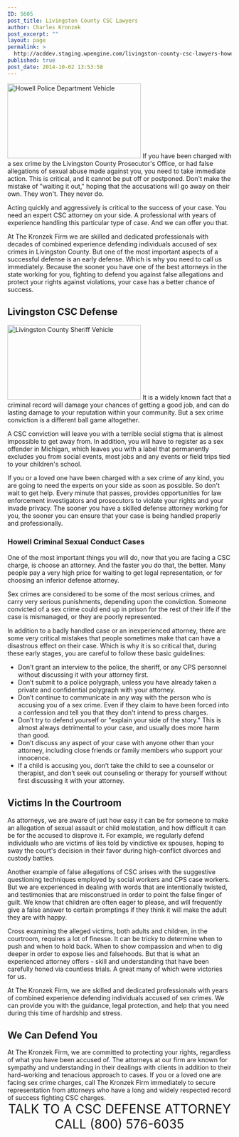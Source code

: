 ```yaml
---
ID: 5605
post_title: Livingston County CSC Lawyers
author: Charles Kronzek
post_excerpt: ""
layout: page
permalink: >
  http://acddev.staging.wpengine.com/livingston-county-csc-lawyers-howell-brighton-michigan-attorneys.html
published: true
post_date: 2014-10-02 13:53:58
---
```

<a href="http://acddev.staging.wpengine.com/wp-content/uploads/2014/10/20140929_162425.jpg"><img class="alignleft wp-image-5612 size-medium" src="http://acddev.staging.wpengine.com/wp-content/uploads/2014/10/20140929_162425-300x168.jpg" alt="Howell Police Department Vehicle" width="300" height="168" /></a> If you have been charged with a sex crime by the Livingston County Prosecutor's Office, or had false allegations of sexual abuse made against you, you need to take immediate action. This is critical, and it cannot be put off or postponed. Don't make the mistake of "waiting it out," hoping that the accusations will go away on their own. They won't. They never do.

Acting quickly and aggressively is critical to the success of your case. You need an expert CSC attorney on your side. A professional with years of experience handling this particular type of case. And we can offer you that.

At The Kronzek Firm we are skilled and dedicated professionals with decades of combined experience defending individuals accused of sex crimes in Livingston County. But one of the most important aspects of a successful defense is an early defense. Which is why you need to call us immediately. Because the sooner you have one of the best attorneys in the state working for you, fighting to defend you against false allegations and protect your rights against violations, your case has a better chance of success.
<h2>Livingston CSC Defense</h2>
<a href="http://acddev.staging.wpengine.com/wp-content/uploads/2014/10/20140929_161509.jpg"><img class="alignright wp-image-5613 size-medium" src="http://acddev.staging.wpengine.com/wp-content/uploads/2014/10/20140929_161509-300x168.jpg" alt="Livingston County Sheriff Vehicle" width="300" height="168" /></a> It is a widely known fact that a criminal record will damage your chances of getting a good job, and can do lasting damage to your reputation within your community. But a sex crime conviction is a different ball game altogether.

A CSC conviction will leave you with a terrible social stigma that is almost impossible to get away from. In addition, you will have to register as a sex offender in Michigan, which leaves you with a label that permanently excludes you from social events, most jobs and any events or field trips tied to your children's school.

If you or a loved one have been charged with a sex crime of any kind, you are going to need the experts on your side as soon as possible. So don't wait to get help. Every minute that passes, provides opportunities for law enforcement investigators and prosecutors to violate your rights and your invade privacy. The sooner you have a skilled defense attorney working for you, the sooner you can ensure that your case is being handled properly and professionally.
<h3>Howell Criminal Sexual Conduct Cases</h3>
One of the most important things you will do, now that you are facing a CSC charge, is choose an attorney. And the faster you do that, the better. Many people pay a very high price for waiting to get legal representation, or for choosing an inferior defense attorney.

Sex crimes are considered to be some of the most serious crimes, and carry very serious punishments, depending upon the conviction. Someone convicted of a sex crime could end up in prison for the rest of their life if the case is mismanaged, or they are poorly represented.

In addition to a badly handled case or an inexperienced attorney, there are some very critical mistakes that people sometimes make that can have a disastrous effect on their case. Which is why it is so critical that, during these early stages, you are careful to follow these basic guidelines:
<ul>
	<li>Don’t grant an interview to the police, the sheriff, or any CPS personnel without discussing it with your attorney first.</li>
	<li>Don’t submit to a police polygraph, unless you have already taken a private and confidential polygraph with your attorney.</li>
	<li>Don’t continue to communicate in any way with the person who is accusing you of a sex crime. Even if they claim to have been forced into a confession and tell you that they don't intend to press charges.</li>
	<li>Don’t try to defend yourself or "explain your side of the story." This is almost always detrimental to your case, and usually does more harm than good.</li>
	<li>Don’t discuss any aspect of your case with anyone other than your attorney, including close friends or family members who support your innocence.</li>
	<li>If a child is accusing you, don’t take the child to see a counselor or therapist, and don’t seek out counseling or therapy for yourself without first discussing it with your attorney.</li>
</ul>
<h2>Victims In the Courtroom</h2>
As attorneys, we are aware of just how easy it can be for someone to make an allegation of sexual assault or child molestation, and how difficult it can be for the accused to disprove it. For example, we regularly defend individuals who are victims of lies told by vindictive ex spouses, hoping to sway the court's decision in their favor during high-conflict divorces and custody battles.

Another example of false allegations of CSC arises with the suggestive questioning techniques employed by social workers and CPS case workers. But we are experienced in dealing with words that are intentionally twisted, and testimonies that are misconstrued in order to point the false finger of guilt. We know that children are often eager to please, and will frequently give a false answer to certain promptings if they think it will make the adult they are with happy.

Cross examining the alleged victims, both adults and children, in the courtroom, requires a lot of finesse. It can be tricky to determine when to push and when to hold back. When to show compassion and when to dig deeper in order to expose lies and falsehoods. But that is what an experienced attorney offers - skill and understanding that have been carefully honed via countless trials. A great many of which were victories for us.

At The Kronzek Firm, we are skilled and dedicated professionals with years of combined experience defending individuals accused of sex crimes. We can provide you with the guidance, legal protection, and help that you need during this time of hardship and stress.
<h3></h3>
<h2>We Can Defend You</h2>
At The Kronzek Firm, we are committed to protecting your rights, regardless of what you have been accused of. The attorneys at our firm are known for sympathy and understanding in their dealings with clients in addition to their hard-working and tenacious approach to cases. If you or a loved one are facing sex crime charges, call The Kronzek Firm immediately to secure representation from attorneys who have a long and widely respected record of success fighting CSC charges.

<center><span style="font-size: 200%;">
TALK TO A CSC DEFENSE ATTORNEY
CALL (800) 576-6035</span></center>
&nbsp;
&nbsp;
